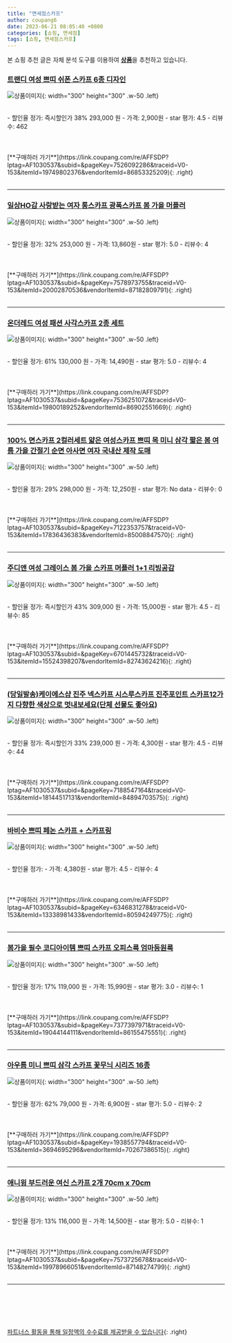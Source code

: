 ```yaml
---
title: "면세점스카프"
author: coupang6
date: 2023-06-21 08:05:40 +0800
categories: [쇼핑, 면세점]
tags: [쇼핑, 면세점스카프]
---
```


본 쇼핑 추천 글은 자체 분석 도구를 이용하여 [**상품**](https://link.coupang.com/a/bao1ui)을 추천하고 있습니다.

### [트랜디 여성 쁘띠 쉬폰 스카프 6종 디자인](https://link.coupang.com/re/AFFSDP?lptag=AF1030537&subid=&pageKey=7526092286&traceid=V0-153&itemId=19749802376&vendorItemId=86853325209)

![상품이미지](https://thumbnail10.coupangcdn.com/thumbnails/remote/230x230ex/image/vendor_inventory/269a/c6bcba3f4eee9eefe4affee69ef2d5c575d80f6a7c4a9874ee936353cb47.jpg){: width="300" height="300" .w-50 .left}


<br>
- 할인율 정가: 즉시할인가 38%  293,000   원
- 가격: 2,900원
- star 평가: 4.5
- 리뷰수: 462
<br>
<br>
<br>
<br>
[**구매하러 가기**](https://link.coupang.com/re/AFFSDP?lptag=AF1030537&subid=&pageKey=7526092286&traceid=V0-153&itemId=19749802376&vendorItemId=86853325209){: .right}
<br>
<br>

---

### [일상HO감 사랑받는 여자 롱스카프 광폭스카프 봄 가을 머플러](https://link.coupang.com/re/AFFSDP?lptag=AF1030537&subid=&pageKey=7578973755&traceid=V0-153&itemId=20002870536&vendorItemId=87182809791)

![상품이미지](https://thumbnail7.coupangcdn.com/thumbnails/remote/230x230ex/image/vendor_inventory/3006/75b85a2d7cd4d6284e34ee0aadee0b12f33a5f7810ac2faa9073c60ce11b.jpg){: width="300" height="300" .w-50 .left}


<br>
- 할인율 정가: 32%  253,000   원
- 가격: 13,860원
- star 평가: 5.0
- 리뷰수: 4
<br>
<br>
<br>
<br>
[**구매하러 가기**](https://link.coupang.com/re/AFFSDP?lptag=AF1030537&subid=&pageKey=7578973755&traceid=V0-153&itemId=20002870536&vendorItemId=87182809791){: .right}
<br>
<br>

---

### [온더레드 여성 패션 사각스카프 2종 세트](https://link.coupang.com/re/AFFSDP?lptag=AF1030537&subid=&pageKey=7536251072&traceid=V0-153&itemId=19800189252&vendorItemId=86902551669)

![상품이미지](https://thumbnail8.coupangcdn.com/thumbnails/remote/230x230ex/image/vendor_inventory/8173/529e9d81b08923df34594033ea5308502d37db4351c644064cdd1340381a.jpg){: width="300" height="300" .w-50 .left}


<br>
- 할인율 정가: 61%  130,000   원
- 가격: 14,490원
- star 평가: 5.0
- 리뷰수: 4
<br>
<br>
<br>
<br>
[**구매하러 가기**](https://link.coupang.com/re/AFFSDP?lptag=AF1030537&subid=&pageKey=7536251072&traceid=V0-153&itemId=19800189252&vendorItemId=86902551669){: .right}
<br>
<br>

---

### [100% 면스카프 2컬러세트 얇은 여성스카프 쁘띠 목 미니 삼각 짧은 봄 여름 가을 간절기 순면 아사면 여자 국내산 제작 도매](https://link.coupang.com/re/AFFSDP?lptag=AF1030537&subid=&pageKey=7122353757&traceid=V0-153&itemId=17836436383&vendorItemId=85008847570)

![상품이미지](https://thumbnail6.coupangcdn.com/thumbnails/remote/230x230ex/image/vendor_inventory/6114/554fe8d944e3b2a23554307171db8fdb66246a409c696f85a4de74186b3d.jpg){: width="300" height="300" .w-50 .left}


<br>
- 할인율 정가: 29%  298,000   원
- 가격: 12,250원
- star 평가: No data
- 리뷰수: 0
<br>
<br>
<br>
<br>
[**구매하러 가기**](https://link.coupang.com/re/AFFSDP?lptag=AF1030537&subid=&pageKey=7122353757&traceid=V0-153&itemId=17836436383&vendorItemId=85008847570){: .right}
<br>
<br>

---

### [주디앤 여성 그레이스 봄 가을 스카프 머플러 1+1 리빙공감](https://link.coupang.com/re/AFFSDP?lptag=AF1030537&subid=&pageKey=6701445732&traceid=V0-153&itemId=15524398207&vendorItemId=82743624216)

![상품이미지](https://thumbnail7.coupangcdn.com/thumbnails/remote/230x230ex/image/vendor_inventory/1cc1/0b1e16dfab808524dcc1f01db2d69ebc32f30596da57f4a4b7a23b6fe765.jpg){: width="300" height="300" .w-50 .left}


<br>
- 할인율 정가: 즉시할인가 43%  309,000   원
- 가격: 15,000원
- star 평가: 4.5
- 리뷰수: 85
<br>
<br>
<br>
<br>
[**구매하러 가기**](https://link.coupang.com/re/AFFSDP?lptag=AF1030537&subid=&pageKey=6701445732&traceid=V0-153&itemId=15524398207&vendorItemId=82743624216){: .right}
<br>
<br>

---

### [(당일발송)케이에스샵 진주 넥스카프 시스루스카프 진주포인트 스카프12가지 다향한 색상으로 멋내보세요(단체 선물도 좋아요)](https://link.coupang.com/re/AFFSDP?lptag=AF1030537&subid=&pageKey=7188547164&traceid=V0-153&itemId=18144517131&vendorItemId=84894703575)

![상품이미지](https://thumbnail7.coupangcdn.com/thumbnails/remote/230x230ex/image/vendor_inventory/0588/5d283735297eb22fd4522189c3b5daf083fe765e4c9a72a3ee55628d4c27.jpg){: width="300" height="300" .w-50 .left}


<br>
- 할인율 정가: 즉시할인가 33%  239,000   원
- 가격: 4,300원
- star 평가: 4.5
- 리뷰수: 44
<br>
<br>
<br>
<br>
[**구매하러 가기**](https://link.coupang.com/re/AFFSDP?lptag=AF1030537&subid=&pageKey=7188547164&traceid=V0-153&itemId=18144517131&vendorItemId=84894703575){: .right}
<br>
<br>

---

### [바비수 쁘띠 페논 스카프 + 스카프링](https://link.coupang.com/re/AFFSDP?lptag=AF1030537&subid=&pageKey=6346831278&traceid=V0-153&itemId=13338981433&vendorItemId=80594249775)

![상품이미지](https://thumbnail10.coupangcdn.com/thumbnails/remote/230x230ex/image/retail/images/283410056174505-a298a995-04cb-48c7-8e1c-45d97821e821.jpg){: width="300" height="300" .w-50 .left}


<br>
- 할인율 정가: 
- 가격: 4,380원
- star 평가: 4.5
- 리뷰수: 4
<br>
<br>
<br>
<br>
[**구매하러 가기**](https://link.coupang.com/re/AFFSDP?lptag=AF1030537&subid=&pageKey=6346831278&traceid=V0-153&itemId=13338981433&vendorItemId=80594249775){: .right}
<br>
<br>

---

### [봄가을 필수 코디아이템 쁘띠 스카프 오피스룩 엄마등원룩](https://link.coupang.com/re/AFFSDP?lptag=AF1030537&subid=&pageKey=7377397971&traceid=V0-153&itemId=19044144111&vendorItemId=86155475551)

![상품이미지](https://thumbnail6.coupangcdn.com/thumbnails/remote/230x230ex/image/vendor_inventory/64e5/dca97ec3e2b3d75a2693f3f30ab17b24ce3d3e38290c8eee9933f6c0fb5e.jpg){: width="300" height="300" .w-50 .left}


<br>
- 할인율 정가: 17%  119,000   원
- 가격: 15,990원
- star 평가: 3.0
- 리뷰수: 1
<br>
<br>
<br>
<br>
[**구매하러 가기**](https://link.coupang.com/re/AFFSDP?lptag=AF1030537&subid=&pageKey=7377397971&traceid=V0-153&itemId=19044144111&vendorItemId=86155475551){: .right}
<br>
<br>

---

### [아우름 미니 쁘띠 삼각 스카프 꽃무늬 시리즈 16종](https://link.coupang.com/re/AFFSDP?lptag=AF1030537&subid=&pageKey=1938557794&traceid=V0-153&itemId=3694695296&vendorItemId=70267386515)

![상품이미지](https://thumbnail6.coupangcdn.com/thumbnails/remote/230x230ex/image/vendor_inventory/94cd/f14911ce11632df837747b71cd7307b364496c717e58106d470839a56fea.jpg){: width="300" height="300" .w-50 .left}


<br>
- 할인율 정가: 62%  79,000   원
- 가격: 6,900원
- star 평가: 5.0
- 리뷰수: 2
<br>
<br>
<br>
<br>
[**구매하러 가기**](https://link.coupang.com/re/AFFSDP?lptag=AF1030537&subid=&pageKey=1938557794&traceid=V0-153&itemId=3694695296&vendorItemId=70267386515){: .right}
<br>
<br>

---

### [애니윙 부드러운 여신 스카프 2개 70cm x 70cm](https://link.coupang.com/re/AFFSDP?lptag=AF1030537&subid=&pageKey=7573725678&traceid=V0-153&itemId=19978966051&vendorItemId=87148274799)

![상품이미지](https://thumbnail6.coupangcdn.com/thumbnails/remote/230x230ex/image/vendor_inventory/35f1/57947f4f51dd41a73edd520b9975ea32c5d99331422e39f72425f5529ea2.png){: width="300" height="300" .w-50 .left}


<br>
- 할인율 정가: 13%  116,000   원
- 가격: 14,500원
- star 평가: 5.0
- 리뷰수: 1
<br>
<br>
<br>
<br>
[**구매하러 가기**](https://link.coupang.com/re/AFFSDP?lptag=AF1030537&subid=&pageKey=7573725678&traceid=V0-153&itemId=19978966051&vendorItemId=87148274799){: .right}
<br>
<br>

---
<br><br><br><br><br> [파트너스 활동을 통해 일정액의 수수료를 제공받을 수 있습니다](https://link.coupang.com/a/bao1ui){: .right}